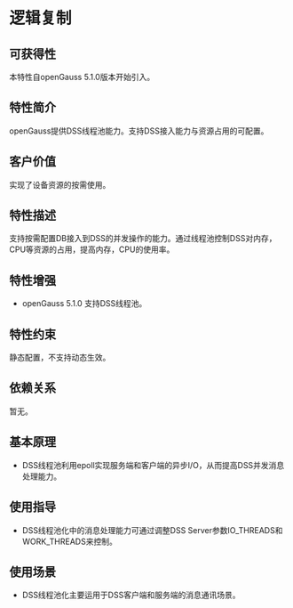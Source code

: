 # 逻辑复制

## 可获得性<a name="section15406143204715"></a>

本特性自openGauss 5.1.0版本开始引入。

## 特性简介<a name="section740615433477"></a>

openGauss提供DSS线程池能力。支持DSS接入能力与资源占用的可配置。

## 客户价值<a name="section13406743164715"></a>

实现了设备资源的按需使用。

## 特性描述<a name="section16406154310471"></a>

支持按需配置DB接入到DSS的并发操作的能力。通过线程池控制DSS对内存，CPU等资源的占用，提高内存，CPU的使用率。

## 特性增强<a name="section1340684315478"></a>

-   openGauss 5.1.0 支持DSS线程池。

## 特性约束<a name="section06531946143616"></a>

静态配置，不支持动态生效。

## 依赖关系<a name="section8406643144716"></a>

暂无。

## 基本原理<a name="section8406643144716"></a>
- DSS线程池利用epoll实现服务端和客户端的异步I/O，从而提高DSS并发消息处理能力。

## 使用指导<a name="section8406643144716"></a>
- DSS线程池化中的消息处理能力可通过调整DSS Server参数IO_THREADS和WORK_THREADS来控制。

## 使用场景<a name="section8406643144716"></a>
- DSS线程池化主要运用于DSS客户端和服务端的消息通讯场景。

